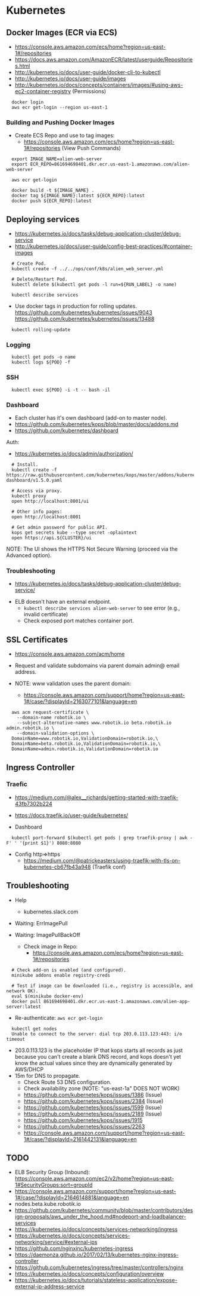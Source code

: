# Kubernetes


## Docker Images (ECR via ECS)
  
- https://console.aws.amazon.com/ecs/home?region=us-east-1#/repositories
- https://docs.aws.amazon.com/AmazonECR/latest/userguide/Repositories.html
- http://kubernetes.io/docs/user-guide/docker-cli-to-kubectl
- http://kubernetes.io/docs/user-guide/images
- http://kubernetes.io/docs/concepts/containers/images/#using-aws-ec2-container-registry (Permissions)
  
~~~~
  docker login
  aws ecr get-login --region us-east-1
~~~~


### Building and Pushing Docker Images

- Create ECS Repo and use to tag images:
  - https://console.aws.amazon.com/ecs/home?region=us-east-1#/repositories (View Push Commands)

~~~~
  export IMAGE_NAME=alien-web-server
  export ECR_REPO=861694698401.dkr.ecr.us-east-1.amazonaws.com/alien-web-server

  aws ecr get-login

  docker build -t ${IMAGE_NAME} .
  docker tag ${IMAGE_NAME}:latest ${ECR_REPO}:latest
  docker push ${ECR_REPO}:latest
~~~~


## Deploying services

- https://kubernetes.io/docs/tasks/debug-application-cluster/debug-service
- http://kubernetes.io/docs/user-guide/config-best-practices/#container-images

~~~~
  # Create Pod.
  kubectl create -f ../../ops/conf/k8s/alien_web_server.yml
  
  # Delete/Restart Pod.
  kubectl delete $(kubectl get pods -l run=${RUN_LABEL} -o name)
  
  kubectl describe services
~~~~

- Use docker tags in production for rolling updates.
   https://github.com/kubernetes/kubernetes/issues/9043
   https://github.com/kubernetes/kubernetes/issues/13488

~~~~
  kubectl rolling-update
~~~~


### Logging

~~~~
  kubectl get pods -o name
  kubectl logs ${POD} -f  
~~~~


### SSH

~~~~
  kubectl exec ${POD} -i -t -- bash -il
~~~~


### Dashboard

- Each cluster has it's own dashboard (add-on to master node).
- https://github.com/kubernetes/kops/blob/master/docs/addons.md
- https://github.com/kubernetes/dashboard

Auth:
- https://kubernetes.io/docs/admin/authorization/

~~~~
  # Install.
  kubectl create -f https://raw.githubusercontent.com/kubernetes/kops/master/addons/kubernetes-dashboard/v1.5.0.yaml

  # Access via proxy.
  kubectl proxy
  open http://localhost:8001/ui

  # Other info pages:
  open http://localhost:8001

  # Get admin password for public API.
  kops get secrets kube --type secret -oplaintext  
  open https://api.${CLUSTER}/ui
~~~~

NOTE: The UI shows the HTTPS Not Secure Warning (proceed via the Advanced option).


### Troubleshooting

- https://kubernetes.io/docs/tasks/debug-application-cluster/debug-service/

* ELB doesn't have an external endpoint.
  - `kubectl describe services alien-web-server` to see error (e.g., invalid certificate)
  - Check exposed port matches container port.







## SSL Certificates

- https://console.aws.amazon.com/acm/home

- Request and validate subdomains via parent domain admin@ email address.
- NOTE: www validation uses the parent domain:
  - https://console.aws.amazon.com/support/home?region=us-east-1#/case/?displayId=2163077101&language=en

~~~~
  aws acm request-certificate \
    --domain-name robotik.io \
    --subject-alternative-names www.robotik.io beta.robotik.io admin.robotik.io \
    --domain-validation-options \
  DomainName=www.robotik.io,ValidationDomain=robotik.io,\
  DomainName=beta.robotik.io,ValidationDomain=robotik.io,\
  DomainName=admin.robotik.io,ValidationDomain=robotik.io
~~~~


## Ingress Controller

### Traefic

- https://medium.com/@alex__richards/getting-started-with-traefik-43fb7302b224
- https://docs.traefik.io/user-guide/kubernetes/

- Dashboard

~~~~
  kubectl port-forward $(kubectl get pods | grep traefik-proxy | awk -F' ' '{print $1}') 8080:8080
~~~~

- Config http=>https
  - https://medium.com/@patrickeasters/using-traefik-with-tls-on-kubernetes-cb67fb43a948 (Traefik conf)


## Troubleshooting

* Help
  - kubernetes.slack.com

* Waiting: ErrImagePull
* Waiting: ImagePullBackOff
  - Check image in Repo:
    - https://console.aws.amazon.com/ecs/home?region=us-east-1#/repositories

~~~~
  # Check add-on is enabled (and configured).
  minikube addons enable registry-creds
  
  # Test if image can be downloaded (i.e., registry is accessible, and network OK).
  eval $(minikube docker-env)
  docker pull 861694698401.dkr.ecr.us-east-1.amazonaws.com/alien-app-server:latest
~~~~

* Re-authenticate: `aws ecr get-login`

~~~~
  kubectl get nodes
  Unable to connect to the server: dial tcp 203.0.113.123:443: i/o timeout
~~~~
  
- 203.0.113.123 is the placeholder IP that kops starts all records as just because you can't create a blank DNS record, and kops doesn't yet know the actual values since they are dynamically generated by AWS/DHCP      
- 15m for DNS to propagate.
  - Check Route 53 DNS configuration.
  - Check availability zone (NOTE: "us-east-1a" DOES NOT WORK)
  - https://github.com/kubernetes/kops/issues/1386 (Issue)
  - https://github.com/kubernetes/kops/issues/2384 (Issue)
  - https://github.com/kubernetes/kops/issues/1599 (Issue)
  - https://github.com/kubernetes/kops/issues/2189 (Issue)
  - https://github.com/kubernetes/kops/issues/1915
  - https://github.com/kubernetes/kops/issues/2263
  - https://console.aws.amazon.com/support/home?region=us-east-1#/case/?displayId=2161442131&language=en

  
## TODO

- ELB Security Group (Inbound): https://console.aws.amazon.com/ec2/v2/home?region=us-east-1#SecurityGroups:sort=groupId
- https://console.aws.amazon.com/support/home?region=us-east-1#/case/?displayId=2164614881&language=en
- nodes.beta.kube.robotik.io
- https://github.com/kubernetes/community/blob/master/contributors/design-proposals/aws_under_the_hood.md#nodeport-and-loadbalancer-services  
- https://kubernetes.io/docs/concepts/services-networking/ingress
- https://kubernetes.io/docs/concepts/services-networking/service/#external-ips  
- https://github.com/nginxinc/kubernetes-ingress
- https://daemonza.github.io/2017/02/13/kubernetes-nginx-ingress-controller
- https://github.com/kubernetes/ingress/tree/master/controllers/nginx
- https://kubernetes.io/docs/concepts/configuration/overview
- https://kubernetes.io/docs/tutorials/stateless-application/expose-external-ip-address-service

